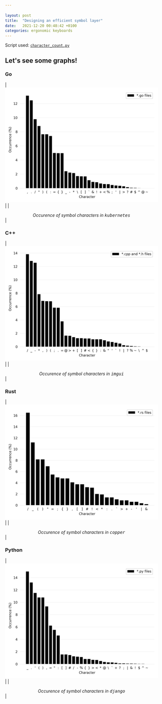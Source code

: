 ```yaml
---

layout: post
title:  "Designing an efficient symbol layer"
date:   2021-12-20 00:48:42 +0100
categories: ergonomic keyboards
---
```


Script used: [`character_count.py`](https://github.com/happyRip/symbol-layer-research/blob/master/character_count.py)

## Let's see some graphs!

### Go

| ![](kubernetes.png)                                                    |
| <center><em>Occurence of symbol characters in <tt>kubernetes</tt></em></center> |

### C++

| ![](imgui.png)                                                    |
| <center><em>Occurence of symbol characters in <tt>imgui</tt></em></center> |

### Rust

| ![](copper.png)                                                    |
| <center><em>Occurence of symbol characters in <tt>copper</tt></em></center> |

### Python

| ![](django.png)                                                    |
| <center><em>Occurence of symbol characters in <tt>django</tt></em></center> |
